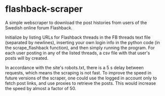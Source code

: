 # flashback-scraper
A simple webscraper to download the post histories from users of the Swedish online forum Flashback. 

Initialize by listing URLs for Flashback threads in the FB threads text file (separated by newlines), inserting your own login info in the python code (in the scrape_flashback function), and then simply running the program. For each user posting in any of the listed threads, a csv file with that user's posts will by created. 

In accordance with the site's robots.txt, there is a 5 s delay between requests, which means the scraping is not fast. To improve the speed in future versions of the scraper, one could use the logged in account only to fetch post links, and use proxies to retrieve the posts. This would increase the speed by almost a factor of 50. 
